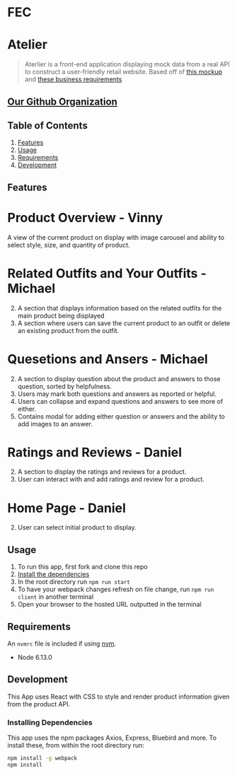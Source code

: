 
# FEC

# Atelier

> Aterlier is a front-end application displaying mock data from a real API to construct a user-friendly retail website. Based off of [this mockup](https://xd.adobe.com/view/e600dc0f-454c-44e3-5075-7872d04189ff-9031/?fullscreen) and [these business requirements](http://www.mks.io/catwalk-brd)

## [Our Github Organization](https://github.com/FEC3-perrier)

## Table of Contents

1. [Features](#Features)
1. [Usage](#Usage)
1. [Requirements](#requirements)
1. [Development](#development)

## Features

# Product Overview - Vinny
A view of the current product on display with image carousel and ability to select style, size, and quantity of product.

# Related Outfits and Your Outfits - Michael
2. A section that displays information based on the related outfits for the main product being displayed
2. A section where users can save the current product to an outfit or delete an existing product from the outfit.

# Quesetions and Ansers - Michael
2. A section to display question about the product and answers to those question, sorted by helpfulness.
2. Users may mark both questions and answers as reported or helpful.
2. Users can collapse and expand questions and answers to see more of either.
2. Contains modal for adding either question or answers and the ability to add images to an answer.

# Ratings and Reviews - Daniel
2. A section to display the ratings and reviews for a product.
2. User can interact with and add ratings and review for a product.

# Home Page - Daniel
2. User can select initial product to display.

## Usage

1. To run this app, first fork and clone this repo
1. [Install the dependencies](#Installing_Dependencies)
1. In the root directory run `npm run start`
1. To have your webpack changes refresh on file change, run `npm run client` in another terminal
1. Open your browser to the hosted URL outputted in the terminal

## Requirements

An `nvmrc` file is included if using [nvm](https://github.com/creationix/nvm).

- Node 6.13.0

## Development

This App uses React with CSS to style and render product information given from the product API.

### Installing Dependencies

This app uses the npm packages Axios, Express, Bluebird and more. To install these, from within the root directory run:

```sh
npm install -g webpack
npm install
```
